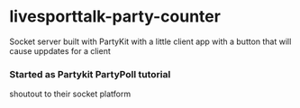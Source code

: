 # livesporttalk-party-counter

Socket server built with PartyKit with a little client app with a button that will cause uppdates for a client

### Started as Partykit PartyPoll tutorial

shoutout to their socket platform
